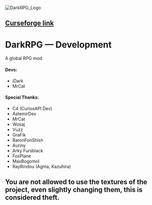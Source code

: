 ![DarkRPG_Logo](https://cdn.discordapp.com/attachments/1014345920315412502/1055843203670085642/dark-rpg-reborn.png)


## [Curseforge link](https://www.curseforge.com/minecraft/mc-mods/darkrpg-forge)

# DarkRPG — Development
A global RPG mod.

#### Devs:
- iDark
- MrCat

#### Special Thanks:
- C4 (CuriosAPI Dev)
- AstemirDev 
- MrCat
- Wosaj
- Vuzz
- GraFik
- BaronFonShish
- Auriny
- Arky Fursblack
- FoxPlane
- MaxBogomol
- RayRindou (Agma, Kazuhira)

## You are not allowed to use the textures of the project, even slightly changing them, this is considered theft.
